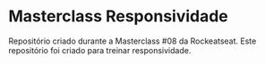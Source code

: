 # Masterclass Responsividade
 
Repositório criado durante a Masterclass #08 da Rockeatseat.
Este repositório foi criado para treinar responsividade.
